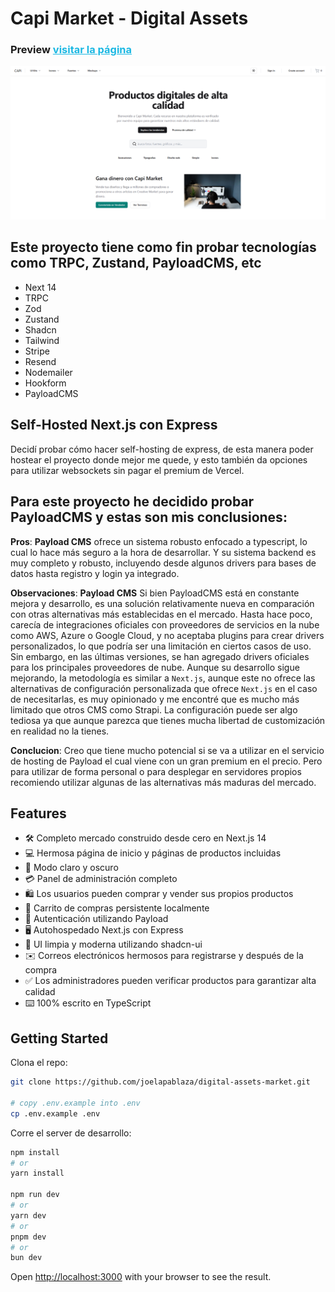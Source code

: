 # Capi Market - Digital Assets

### Preview <a href="https://digital-assets-market.onrender.com/" style="color:#1bb8e3;">visitar la página</a>

![Preview](/public/preview.png)

## Este proyecto tiene como fin probar tecnologías como TRPC, Zustand, PayloadCMS, etc

- Next 14
- TRPC
- Zod
- Zustand
- Shadcn
- Tailwind
- Stripe
- Resend
- Nodemailer
- Hookform
- PayloadCMS

## Self-Hosted Next.js con Express

Decidí probar cómo hacer self-hosting de express, de esta manera poder hostear el proyecto donde mejor me quede, y esto también da opciones para utilizar websockets sin pagar el premium de Vercel.

## Para este proyecto he decidido probar PayloadCMS y estas son mis conclusiones:

**Pros**: **Payload CMS** ofrece un sistema robusto enfocado a typescript, lo cual lo hace más seguro a la hora de desarrollar. Y su sistema backend es muy completo y robusto, incluyendo desde algunos drivers para bases de datos hasta registro y login ya integrado.

**Observaciones**: **Payload CMS** Si bien PayloadCMS está en constante mejora y desarrollo, es una solución relativamente nueva en comparación con otras alternativas más establecidas en el mercado. Hasta hace poco, carecía de integraciones oficiales con proveedores de servicios en la nube como AWS, Azure o Google Cloud, y no aceptaba plugins para crear drivers personalizados, lo que podría ser una limitación en ciertos casos de uso. Sin embargo, en las últimas versiones, se han agregado drivers oficiales para los principales proveedores de nube. Aunque su desarrollo sigue mejorando, la metodología es similar a `Next.js`, aunque este no ofrece las alternativas de configuración personalizada que ofrece `Next.js` en el caso de necesitarlas, es muy opinionado y me encontré que es mucho más limitado que otros CMS como Strapi. La configuración puede ser algo tediosa ya que aunque parezca que tienes mucha libertad de customización en realidad no la tienes.

**Conclucion**: Creo que tiene mucho potencial si se va a utilizar en el servicio de hosting de Payload el cual viene con un gran premium en el precio. Pero para utilizar de forma personal o para desplegar en servidores propios recomiendo utilizar algunas de las alternativas más maduras del mercado.

## Features

- 🛠️ Completo mercado construido desde cero en Next.js 14
- 💻 Hermosa página de inicio y páginas de productos incluidas
- 🎨 Modo claro y oscuro
- 💳 Panel de administración completo
- 🛍️ Los usuarios pueden comprar y vender sus propios productos
- 🛒 Carrito de compras persistente localmente
- 🔑 Autenticación utilizando Payload
- 🖥️ Autohospedado Next.js con Express
- 🌟 UI limpia y moderna utilizando shadcn-ui
- ✉️ Correos electrónicos hermosos para registrarse y después de la compra
- ✅ Los administradores pueden verificar productos para garantizar alta calidad
- ⌨️ 100% escrito en TypeScript

## Getting Started

Clona el repo:

```bash
git clone https://github.com/joelapablaza/digital-assets-market.git

# copy .env.example into .env
cp .env.example .env
```

Corre el server de desarrollo:

```bash
npm install
# or
yarn install

npm run dev
# or
yarn dev
# or
pnpm dev
# or
bun dev
```

Open [http://localhost:3000](http://localhost:3000) with your browser to see the result.

